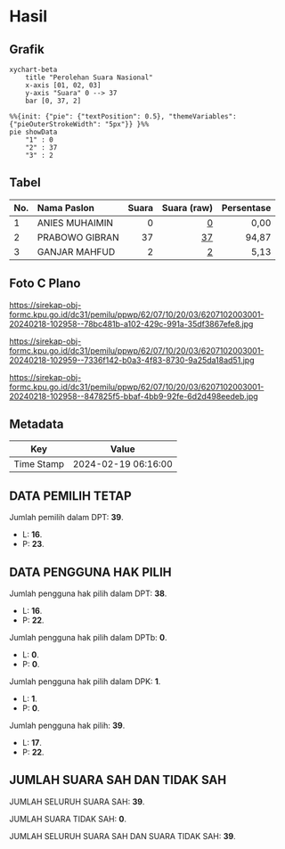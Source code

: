 # Hasil

## Grafik

```mermaid
xychart-beta
    title "Perolehan Suara Nasional"
    x-axis [01, 02, 03]
    y-axis "Suara" 0 --> 37
    bar [0, 37, 2]
```

```mermaid
%%{init: {"pie": {"textPosition": 0.5}, "themeVariables": {"pieOuterStrokeWidth": "5px"}} }%%
pie showData
    "1" : 0
    "2" : 37
    "3" : 2
```

## Tabel

| No. | Nama Paslon    | Suara | Suara (raw) | Persentase |
|:--- |:-------------- | -----:| -----------:| ----------:|
| 1   | ANIES MUHAIMIN | 0     | [0][p-1]    | 0,00       |
| 2   | PRABOWO GIBRAN | 37    | [37][p-2]   | 94,87      |
| 3   | GANJAR MAHFUD  | 2     | [2][p-3]    | 5,13       |


[p-1]: https://github.com/gigit-pemilu/pemilu-2024/blob/main/pilpres/hitung-suara/sub/62-kalimantan-tengah/sub/07-seruyan/sub/10-suling-tambun/sub/2003-tumbang-hentas/sub/001-tps/sub/paslon-1.txt
[p-2]: https://github.com/gigit-pemilu/pemilu-2024/blob/main/pilpres/hitung-suara/sub/62-kalimantan-tengah/sub/07-seruyan/sub/10-suling-tambun/sub/2003-tumbang-hentas/sub/001-tps/sub/paslon-2.txt
[p-3]: https://github.com/gigit-pemilu/pemilu-2024/blob/main/pilpres/hitung-suara/sub/62-kalimantan-tengah/sub/07-seruyan/sub/10-suling-tambun/sub/2003-tumbang-hentas/sub/001-tps/sub/paslon-3.txt

## Foto C Plano

https://sirekap-obj-formc.kpu.go.id/dc31/pemilu/ppwp/62/07/10/20/03/6207102003001-20240218-102958--78bc481b-a102-429c-991a-35df3867efe8.jpg

https://sirekap-obj-formc.kpu.go.id/dc31/pemilu/ppwp/62/07/10/20/03/6207102003001-20240218-102959--7336f142-b0a3-4f83-8730-9a25da18ad51.jpg

https://sirekap-obj-formc.kpu.go.id/dc31/pemilu/ppwp/62/07/10/20/03/6207102003001-20240218-102958--847825f5-bbaf-4bb9-92fe-6d2d498eedeb.jpg


## Metadata

| Key        | Value               |
| ---------- | ------------------- |
| Time Stamp | 2024-02-19 06:16:00 |


## DATA PEMILIH TETAP

Jumlah pemilih dalam DPT: **39**.
 * L: **16**.
 * P: **23**.

## DATA PENGGUNA HAK PILIH

Jumlah pengguna hak pilih dalam DPT: **38**.
 * L: **16**.
 * P: **22**.

Jumlah pengguna hak pilih dalam DPTb: **0**.
 * L: **0**.
 * P: **0**.

Jumlah pengguna hak pilih dalam DPK: **1**.
 * L: **1**.
 * P: **0**.

Jumlah pengguna hak pilih: **39**.
 * L: **17**.
 * P: **22**.

## JUMLAH SUARA SAH DAN TIDAK SAH

JUMLAH SELURUH SUARA SAH: **39**.

JUMLAH SUARA TIDAK SAH: **0**.

JUMLAH SELURUH SUARA SAH DAN SUARA TIDAK SAH: **39**.



